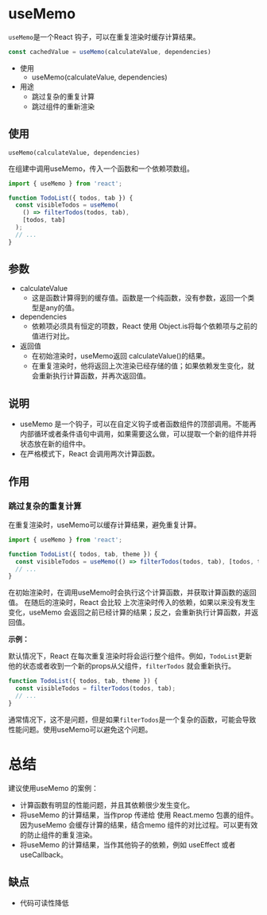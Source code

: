 # useMemo
`useMemo`是一个React 钩子，可以在重复渲染时缓存计算结果。
```javascript
const cachedValue = useMemo(calculateValue, dependencies)
```
- 使用
  - useMemo(calculateValue, dependencies)
- 用途
  - 跳过复杂的重复计算
  - 跳过组件的重新渲染
## 使用
`useMemo(calculateValue, dependencies)`

在组建中调用useMemo，传入一个函数和一个依赖项数组。
```javascript
import { useMemo } from 'react';

function TodoList({ todos, tab }) {
  const visibleTodos = useMemo(
    () => filterTodos(todos, tab),
    [todos, tab]
  );
  // ...
}
```
## 参数
- calculateValue
  - 这是函数计算得到的缓存值。函数是一个纯函数，没有参数，返回一个类型是any的值。
- dependencies
  - 依赖项必须具有恒定的项数，React 使用 Object.is将每个依赖项与之前的值进行对比。
- 返回值
  - 在初始渲染时，useMemo返回 calculateValue()的结果。
  - 在重复渲染时，他将返回上次渲染已经存储的值；如果依赖发生变化，就会重新执行计算函数，并再次返回值。

## 说明
- useMemo 是一个钩子，可以在自定义钩子或者函数组件的顶部调用。不能再内部循环或者条件语句中调用，如果需要这么做，可以提取一个新的组件并将状态放在新的组件中。
- 在严格模式下，React 会调用两次计算函数。

## 作用
### 跳过复杂的重复计算
在重复渲染时，useMemo可以缓存计算结果，避免重复计算。
```javascript
import { useMemo } from 'react';

function TodoList({ todos, tab, theme }) {
  const visibleTodos = useMemo(() => filterTodos(todos, tab), [todos, tab]);
  // ...
}
```
在初始渲染时，在调用useMemo时会执行这个计算函数，并获取计算函数的返回值。
在随后的渲染时，React 会比较 上次渲染时传入的依赖，如果以来没有发生变化，useMemo 会返回之前已经计算的结果；反之，会重新执行计算函数，并返回值。

**示例：**

默认情况下，React 在每次重复渲染时将会运行整个组件。例如，`TodoList`更新他的状态或者收到一个新的props从父组件，`filterTodos`
就会重新执行。
```javascript
function TodoList({ todos, tab, theme }) {
  const visibleTodos = filterTodos(todos, tab);
  // ...
}
```
通常情况下，这不是问题，但是如果`filterTodos`是一个复杂的函数，可能会导致性能问题。使用useMemo可以避免这个问题。


# 总结
建议使用useMemo 的案例：
- 计算函数有明显的性能问题，并且其依赖很少发生变化。
- 将useMemo 的计算结果，当作prop 传递给 使用 React.memo 包裹的组件。因为useMemo 会缓存计算的结果，结合memo 组件的对比过程。可以更有效的防止组件的重复渲染。
- 将useMemo 的计算结果，当作其他钩子的依赖，例如 useEffect 或者 useCallback。

## 缺点
- 代码可读性降低
